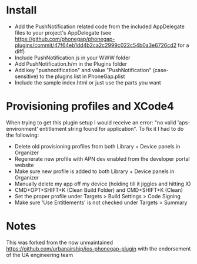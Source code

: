 # Install

* Add the PushNotification related code from the included AppDelegate files to your project's AppDelegate (see https://github.com/phonegap/phonegap-plugins/commit/47f64eb1dd4b2ca2c2999c022c54b0a3e6726cd2 for a diff)
* Include PushNotification.js in your WWW folder
* Add PushNotification.h/m in the Plugins folder
* Add key "pushnotification" and value "PushNotification" (case-sensitive) to the plugins list in PhoneGap.plist
* Include the sample index.html or just use the parts you want

# Provisioning profiles and XCode4

When trying to get this plugin setup I would receive an error: "no valid 'aps-environment' entitlement string found for application". To fix it I had to do the following:

* Delete old provisioning profiles from both Library + Device panels in Organizer
* Regenerate new profile with APN dev enabled from the developer portal website
* Make sure new profile is added to both Library + Device panels in Organizer
* Manually delete my app off my device (holding till it jiggles and hitting X)
* CMD+OPT+SHIFT+K (Clean Build Folder) and CMD+SHIFT+K (Clean)
* Set the proper profile under Targets > Build Settings > Code Signing
* Make sure 'Use Entitlements' is not checked under Targets > Summary

# Notes

This was forked from the now unmaintained https://github.com/urbanairship/ios-phonegap-plugin with the endorsement of the UA engineering team